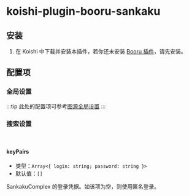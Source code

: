 # koishi-plugin-booru-sankaku

## 安装

1. 在 Koishi 中下载并安装本插件，若你还未安装 [Booru 插件](../index.md)，请先安装。

## 配置项

### 全局设置

:::tip
此处的配置项可参考[图源全局设置](../config#图源全局设置)
:::

### 搜索设置

<br>

#### keyPairs

- 类型：`Array<{ login: string; password: string }>`
- 默认值：`[]`

SankakuComplex 的登录凭据。如该项为空，则使用匿名登录。
